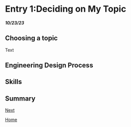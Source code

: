 # Entry 1:Deciding on My Topic
##### 10/23/23
## Choosing a topic

Text


## Engineering Design Process


## Skills











## Summary
[Next](entry02.md)

[Home](../README.md)
